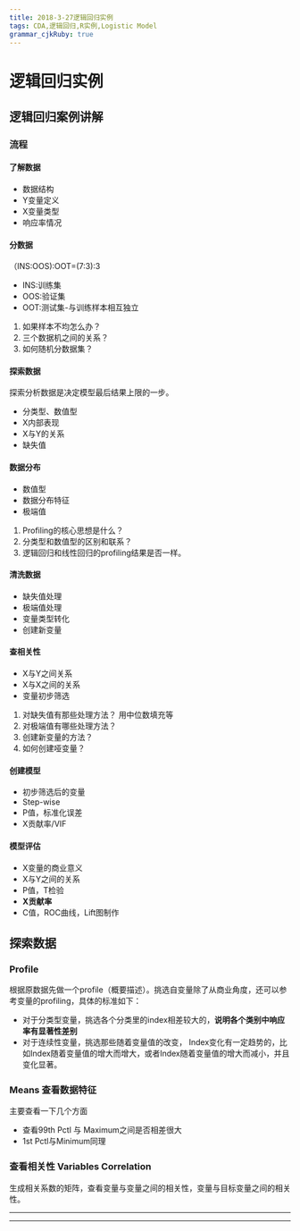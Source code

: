 ```yaml
---
title: 2018-3-27逻辑回归实例
tags: CDA,逻辑回归,R实例,Logistic Model
grammar_cjkRuby: true
---
```

# 逻辑回归实例
## 逻辑回归案例讲解
### 流程
#### 了解数据
- 数据结构
- Y变量定义
- X变量类型
- 响应率情况
#### 分数据
（INS:OOS):OOT=(7:3):3
- INS:训练集
- OOS:验证集
- OOT:测试集-与训练样本相互独立

1. 如果样本不均怎么办？
2. 三个数据机之间的关系？
3. 如何随机分数据集？
#### 探索数据
探索分析数据是决定模型最后结果上限的一步。
- 分类型、数值型
- X内部表现
- X与Y的关系
- 缺失值
#### 数据分布
- 数值型
- 数据分布特征
- 极端值
1. Profiling的核心思想是什么？
2. 分类型和数值型的区别和联系？
3. 逻辑回归和线性回归的profiling结果是否一样。

#### 清洗数据
- 缺失值处理
- 极端值处理
- 变量类型转化
- 创建新变量

#### 查相关性
- X与Y之间关系
- X与X之间的关系
- 变量初步筛选 
1. 对缺失值有那些处理方法？
用中位数填充等
2. 对极端值有哪些处理方法？
3. 创建新变量的方法？
4. 如何创建哑变量？
#### 创建模型
- 初步筛选后的变量
- Step-wise
- P值，标准化误差
- X贡献率/VIF
#### 模型评估
- X变量的商业意义
- X与Y之间的关系
- P值，T检验
- **X贡献率**
- C值，ROC曲线，Lift图制作
## 探索数据
### Profile
根据原数据先做一个profile（概要描述）。挑选自变量除了从商业角度，还可以参考变量的profiling，具体的标准如下：
- 对于分类型变量，挑选各个分类里的index相差较大的，**说明各个类别中响应率有显著性差别**
- 对于连续性变量，挑选那些随着变量值的改变， Index变化有一定趋势的，比如Index随着变量值的增大而增大，或者Index随着变量值的增大而减小，并且变化显著。

### Means 查看数据特征
主要查看一下几个方面
- 查看99th Pctl 与 Maximum之间是否相差很大
- 1st Pctl与Minimum同理

### 查看相关性 Variables Correlation
生成相关系数的矩阵，查看变量与变量之间的相关性，变量与目标变量之间的相关性。

----------
----------



